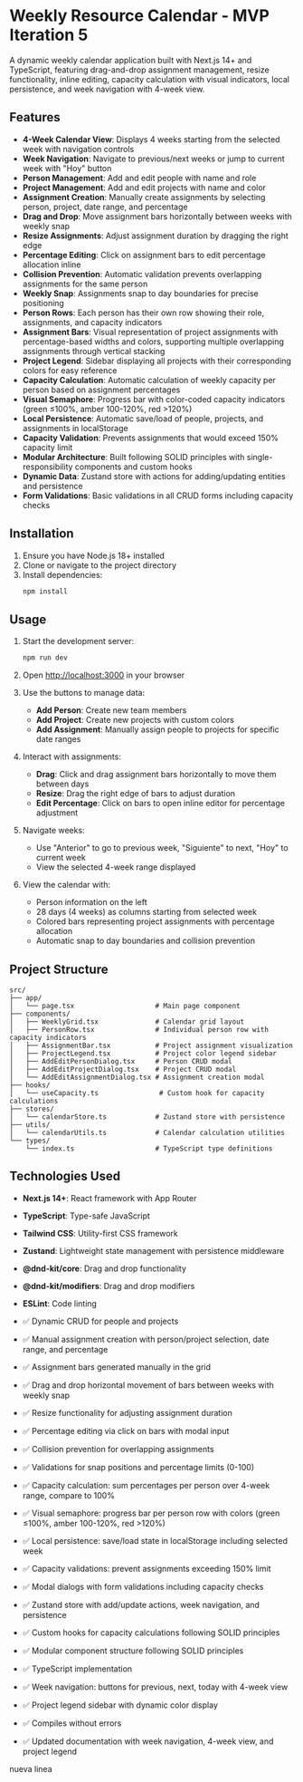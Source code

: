 # Weekly Resource Calendar - MVP Iteration 5

A dynamic weekly calendar application built with Next.js 14+ and TypeScript, featuring drag-and-drop assignment management, resize functionality, inline editing, capacity calculation with visual indicators, local persistence, and week navigation with 4-week view.

## Features

- **4-Week Calendar View**: Displays 4 weeks starting from the selected week with navigation controls
- **Week Navigation**: Navigate to previous/next weeks or jump to current week with "Hoy" button
- **Person Management**: Add and edit people with name and role
- **Project Management**: Add and edit projects with name and color
- **Assignment Creation**: Manually create assignments by selecting person, project, date range, and percentage
- **Drag and Drop**: Move assignment bars horizontally between weeks with weekly snap
- **Resize Assignments**: Adjust assignment duration by dragging the right edge
- **Percentage Editing**: Click on assignment bars to edit percentage allocation inline
- **Collision Prevention**: Automatic validation prevents overlapping assignments for the same person
- **Weekly Snap**: Assignments snap to day boundaries for precise positioning
- **Person Rows**: Each person has their own row showing their role, assignments, and capacity indicators
- **Assignment Bars**: Visual representation of project assignments with percentage-based widths and colors, supporting multiple overlapping assignments through vertical stacking
- **Project Legend**: Sidebar displaying all projects with their corresponding colors for easy reference
- **Capacity Calculation**: Automatic calculation of weekly capacity per person based on assignment percentages
- **Visual Semaphore**: Progress bar with color-coded capacity indicators (green ≤100%, amber 100-120%, red >120%)
- **Local Persistence**: Automatic save/load of people, projects, and assignments in localStorage
- **Capacity Validation**: Prevents assignments that would exceed 150% capacity limit
- **Modular Architecture**: Built following SOLID principles with single-responsibility components and custom hooks
- **Dynamic Data**: Zustand store with actions for adding/updating entities and persistence
- **Form Validations**: Basic validations in all CRUD forms including capacity checks

## Installation

1. Ensure you have Node.js 18+ installed
2. Clone or navigate to the project directory
3. Install dependencies:
   ```bash
   npm install
   ```

## Usage

1. Start the development server:
   ```bash
   npm run dev
   ```

2. Open [http://localhost:3000](http://localhost:3000) in your browser

3. Use the buttons to manage data:
   - **Add Person**: Create new team members
   - **Add Project**: Create new projects with custom colors
   - **Add Assignment**: Manually assign people to projects for specific date ranges

4. Interact with assignments:
   - **Drag**: Click and drag assignment bars horizontally to move them between days
   - **Resize**: Drag the right edge of bars to adjust duration
   - **Edit Percentage**: Click on bars to open inline editor for percentage adjustment

5. Navigate weeks:
    - Use "Anterior" to go to previous week, "Siguiente" to next, "Hoy" to current week
    - View the selected 4-week range displayed

6. View the calendar with:
    - Person information on the left
    - 28 days (4 weeks) as columns starting from selected week
    - Colored bars representing project assignments with percentage allocation
    - Automatic snap to day boundaries and collision prevention

## Project Structure

```
src/
├── app/
│   └── page.tsx                    # Main page component
├── components/
│   ├── WeeklyGrid.tsx              # Calendar grid layout
│   ├── PersonRow.tsx               # Individual person row with capacity indicators
│   ├── AssignmentBar.tsx           # Project assignment visualization
│   ├── ProjectLegend.tsx           # Project color legend sidebar
│   ├── AddEditPersonDialog.tsx     # Person CRUD modal
│   ├── AddEditProjectDialog.tsx    # Project CRUD modal
│   └── AddEditAssignmentDialog.tsx # Assignment creation modal
├── hooks/
│   └── useCapacity.ts               # Custom hook for capacity calculations
├── stores/
│   └── calendarStore.ts            # Zustand store with persistence
├── utils/
│   └── calendarUtils.ts            # Calendar calculation utilities
└── types/
    └── index.ts                    # TypeScript type definitions
```

## Technologies Used

- **Next.js 14+**: React framework with App Router
- **TypeScript**: Type-safe JavaScript
- **Tailwind CSS**: Utility-first CSS framework
- **Zustand**: Lightweight state management with persistence middleware
- **@dnd-kit/core**: Drag and drop functionality
- **@dnd-kit/modifiers**: Drag and drop modifiers
- **ESLint**: Code linting


- ✅ Dynamic CRUD for people and projects
- ✅ Manual assignment creation with person/project selection, date range, and percentage
- ✅ Assignment bars generated manually in the grid
- ✅ Drag and drop horizontal movement of bars between weeks with weekly snap
- ✅ Resize functionality for adjusting assignment duration
- ✅ Percentage editing via click on bars with modal input
- ✅ Collision prevention for overlapping assignments
- ✅ Validations for snap positions and percentage limits (0-100)
- ✅ Capacity calculation: sum percentages per person over 4-week range, compare to 100%
- ✅ Visual semaphore: progress bar per person row with colors (green ≤100%, amber 100-120%, red >120%)
- ✅ Local persistence: save/load state in localStorage including selected week
- ✅ Capacity validations: prevent assignments exceeding 150% limit
- ✅ Modal dialogs with form validations including capacity checks
- ✅ Zustand store with add/update actions, week navigation, and persistence
- ✅ Custom hooks for capacity calculations following SOLID principles
- ✅ Modular component structure following SOLID principles
- ✅ TypeScript implementation
- ✅ Week navigation: buttons for previous, next, today with 4-week view
- ✅ Project legend sidebar with dynamic color display
- ✅ Compiles without errors
- ✅ Updated documentation with week navigation, 4-week view, and project legend

nueva linea